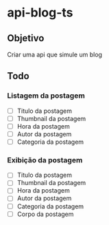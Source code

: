 # api-blog-ts

## Objetivo

 Criar uma api que simule um blog


## Todo

### Listagem da postagem

* [ ] Titulo da postagem
* [ ] Thumbnail da postagem
* [ ] Hora da postagem
* [ ] Autor da postagem
* [ ] Categoria da  postagem

### Exibição da postagem

* [ ] Titulo da postagem
* [ ] Thumbnail da postagem
* [ ] Hora da postagem
* [ ] Autor da postagem
* [ ] Categoria da  postagem
* [ ] Corpo da postagem
